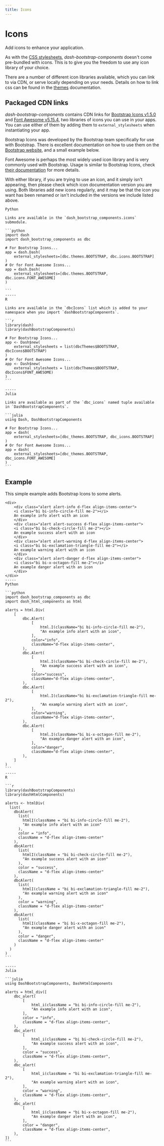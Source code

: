 ```yaml
---
title: Icons
---
```


# Icons

<p class="lead">Add icons to enhance your application.</p>

As with the [CSS stylesheets](/docs/themes), _dash-bootstrap-components_ doesn't come pre-bundled with icons. This is to give you the freedom to use any icon library of your choice.

There are a number of different icon libraries available, which you can link to via CDN, or serve locally depending on your needs. Details on how to link css can be found in the [themes](/docs/themes) documentation.

## Packaged CDN links

_dash-bootstrap-components_ contains CDN links for [Bootstrap Icons v1.5.0](https://icons.getbootstrap.com/) and [Font Awesome v5.15.4](https://fontawesome.com/), two libraries of icons you can use in your apps. You can use either of them by adding them to `external_stylesheets` when instantiating your app.

Bootstrap Icons was developed by the Bootstrap team specifically for use with Bootstrap. There is excellent documentation on how to use them on the [Bootstrap website](https://icons.getbootstrap.com/#usage), and a small example below.

Font Awesome is perhaps the most widely used icon library and is very commonly used with Bootstrap. Usage is similar to Bootstrap Icons, check [their documentation](https://fontawesome.com/v5.15/how-to-use/on-the-web/referencing-icons/basic-use) for more details.

With either library, if you are trying to use an icon, and it simply isn't appearing, then please check which icon documentation version you are using. Both libraries add new icons regularly, and it may be that the icon you want has been renamed or isn't included in the versions we include listed above.

~~~bootstrap-tabs
Python

Links are available in the `dash_bootstrap_components.icons` submodule.

```python
import dash
import dash_bootstrap_components as dbc

# For Bootstrap Icons...
app = dash.Dash(
    external_stylesheets=[dbc.themes.BOOTSTRAP, dbc.icons.BOOTSTRAP]
)
# Or for Font Awesome Icons...
app = dash.Dash(
    external_stylesheets=[dbc.themes.BOOTSTRAP, dbc.icons.FONT_AWESOME]
)

```
-----
R

Links are available in the `dbcIcons` list which is added to your namespace when you import `dashBootstrapComponents`.

```r
library(dash)
library(dashBootstrapComponents)

# For Bootstrap Icons...
app <- Dash$new(
    external_stylesheets = list(dbcThemes$BOOTSTRAP, dbcIcons$BOOTSTRAP)
)
# Or for Font Awesome Icons...
app <- Dash$new(
    external_stylesheets = list(dbcThemes$BOOTSTRAP, dbcIcons$FONT_AWESOME)
)
```

-----
Julia

Links are available as part of the `dbc_icons` named tuple available in `DashBootstrapComponents`.

```julia
using Dash, DashBootstrapComponents

# For Bootstrap Icons...
app = dash(
    external_stylesheets=[dbc_themes.BOOTSTRAP, dbc_icons.BOOTSTRAP]
)
# Or for Font Awesome Icons...
app = dash(
    external_stylesheets=[dbc_themes.BOOTSTRAP, dbc_icons.FONT_AWESOME]
)
```
~~~

## Example

This simple example adds Bootstrap Icons to some alerts.

~~~bootstrap-example-tabs
<div>
    <div class="alert alert-info d-flex align-items-center">
    <i class="bi bi-info-circle-fill me-2"></i>
    An example info alert with an icon
    </div>
    <div class="alert alert-success d-flex align-items-center">
    <i class="bi bi-check-circle-fill me-2"></i>
    An example success alert with an icon
    </div>
    <div class="alert alert-warning d-flex align-items-center">
    <i class="bi bi-exclamation-triangle-fill me-2"></i>
    An example warning alert with an icon
    </div>
    <div class="alert alert-danger d-flex align-items-center">
    <i class="bi bi-x-octagon-fill me-2"></i>
    An example danger alert with an icon
    </div>
</div>
-----
Python

```python
import dash_bootstrap_components as dbc
import dash_html_components as html

alerts = html.Div(
    [
        dbc.Alert(
            [
                html.I(className="bi bi-info-circle-fill me-2"),
                "An example info alert with an icon",
            ],
            color="info",
            className="d-flex align-items-center",
        ),
        dbc.Alert(
            [
                html.I(className="bi bi-check-circle-fill me-2"),
                "An example success alert with an icon",
            ],
            color="success",
            className="d-flex align-items-center",
        ),
        dbc.Alert(
            [
                html.I(className="bi bi-exclamation-triangle-fill me-2"),
                "An example warning alert with an icon",
            ],
            color="warning",
            className="d-flex align-items-center",
        ),
        dbc.Alert(
            [
                html.I(className="bi bi-x-octagon-fill me-2"),
                "An example danger alert with an icon",
            ],
            color="danger",
            className="d-flex align-items-center",
        ),
    ]
)
```
-----
R

```r
library(dashBootstrapComponents)
library(dashHtmlComponents)

alerts <- htmlDiv(
  list(
    dbcAlert(
      list(
        htmlI(className = "bi bi-info-circle-fill me-2"),
        "An example info alert with an icon"
      ),
      color = "info",
      className = "d-flex align-items-center"
    ),
    dbcAlert(
      list(
        htmlI(className = "bi bi-check-circle-fill me-2"),
        "An example success alert with an icon"
      ),
      color = "success",
      className = "d-flex align-items-center"
    ),
    dbcAlert(
      list(
        htmlI(className = "bi bi-exclamation-triangle-fill me-2"),
        "An example warning alert with an icon"
      ),
      color = "warning",
      className = "d-flex align-items-center"
    ),
    dbcAlert(
      list(
        htmlI(className = "bi bi-x-octagon-fill me-2"),
        "An example danger alert with an icon"
      ),
      color = "danger",
      className = "d-flex align-items-center"
    )
  )
)
```

-----
Julia

```julia
using DashBootstrapComponents, DashHtmlComponents

alerts = html_div([
    dbc_alert(
        [
            html_i(className = "bi bi-info-circle-fill me-2"),
            "An example info alert with an icon",
        ],
        color = "info",
        className = "d-flex align-items-center",
    ),
    dbc_alert(
        [
            html_i(className = "bi bi-check-circle-fill me-2"),
            "An example success alert with an icon",
        ],
        color = "success",
        className = "d-flex align-items-center",
    ),
    dbc_alert(
        [
            html_i(className = "bi bi-exclamation-triangle-fill me-2"),
            "An example warning alert with an icon",
        ],
        color = "warning",
        className = "d-flex align-items-center",
    ),
    dbc_alert(
        [
            html_i(className = "bi bi-x-octagon-fill me-2"),
            "An example danger alert with an icon",
        ],
        color = "danger",
        className = "d-flex align-items-center",
    ),
])
```
~~~
